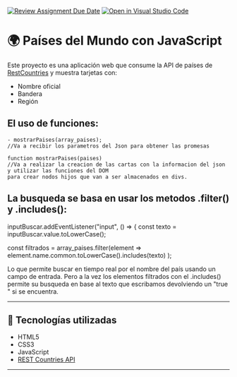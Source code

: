 [![Review Assignment Due Date](https://classroom.github.com/assets/deadline-readme-button-22041afd0340ce965d47ae6ef1cefeee28c7c493a6346c4f15d667ab976d596c.svg)](https://classroom.github.com/a/RxH6bTkq)
[![Open in Visual Studio Code](https://classroom.github.com/assets/open-in-vscode-2e0aaae1b6195c2367325f4f02e2d04e9abb55f0b24a779b69b11b9e10269abc.svg)](https://classroom.github.com/online_ide?assignment_repo_id=19642427&assignment_repo_type=AssignmentRepo)

# 🌍 Países del Mundo con JavaScript

Este proyecto es una aplicación web que consume la API de países de [RestCountries](https://restcountries.com) y muestra tarjetas con:

- Nombre oficial
- Bandera
- Región

## El uso de funciones:
    - mostrarPaises(array_paises); 
    //Va a recibir los parametros del Json para obtener las promesas

    function mostrarPaises(paises)
    //Va a realizar la creacion de las cartas con la informacion del json y utilizar las funciones del DOM
    para crear nodos hijos que van a ser almacenados en divs.


## La busqueda se basa en usar los metodos .filter() y .includes():
inputBuscar.addEventListener("input", () => {
  const texto = inputBuscar.value.toLowerCase();

  const filtrados = array_paises.filter(element =>
    element.name.common.toLowerCase().includes(texto)
  );

Lo que permite buscar en tiempo real por el nombre del país usando un campo de entrada.
Pero a la vez los elementos filtrados con el .includes() permite su busqueda en base al texto que escribamos
devolviendo un "true " si se encuentra.

---

## 🚀 Tecnologías utilizadas

- HTML5
- CSS3 
- JavaScript
- [REST Countries API](https://restcountries.com/v3.1/all)

---

